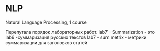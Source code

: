 # NLP
Natural Language Processing, 1 course

Перепутала порядок лабораторных работ. 
lab7 - Summarization - это lab6 -суммаризация русских текстов 
lab7 - sum metrix - метрики суммаризации для заголовков статей
